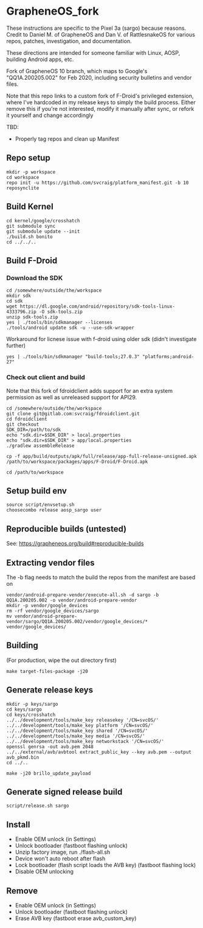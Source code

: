 # GrapheneOS_fork

These instructions are specific to the Pixel 3a (sargo) because reasons. Credit to Daniel M. of GrapheneOS and Dan V. of RattlesnakeOS for various repos, patches, investigation, and documentation.

These directions are intended for someone familiar with Linux, AOSP, building Android apps, etc.

Fork of GrapheneOS 10 branch, which maps to Google's "QQ1A.200205.002" for Feb 2020, including security bulletins and vendor files.

Note that this repo links to a custom fork of F-Droid's privileged extension, where I've hardcoded in my release keys to simply the build process. Either remove this if you're not interested, modify it manually after sync, or refork it yourself and change accordingly

TBD:
- Properly tag repos and clean up Manifest

## Repo setup

```
mkdir -p workspace
cd workspace
repo init -u https://github.com/svcraig/platform_manifest.git -b 10
reposynclite
```

## Build Kernel

```
cd kernel/google/crosshatch
git submodule sync
git submodule update --init
./build.sh bonito
cd ../../..
```

## Build F-Droid

### Download the SDK

```
cd /somewhere/outside/the/workspace
mkdir sdk
cd sdk
wget https://dl.google.com/android/repository/sdk-tools-linux-4333796.zip -O sdk-tools.zip
unzip sdk-tools.zip
yes | ./tools/bin/sdkmanager --licenses
./tools/android update sdk -u --use-sdk-wrapper
```

Workaround for licnese issue with f-droid using older sdk (didn't investigate further)

`yes | ./tools/bin/sdkmanager "build-tools;27.0.3" "platforms;android-27"`

### Check out client and build

Note that this fork of fdroidclient adds support for an extra system permission as well as unreleased support for API29.

```
cd /somewhere/outside/the/workspace
git clone git@gitlab.com:svcraig/fdroidclient.git
cd fdroidclient
git checkout
SDK_DIR=/path/to/sdk
echo "sdk.dir=$SDK_DIR" > local.properties
echo "sdk.dir=$SDK_DIR" > app/local.properties
./gradlew assembleRelease

cp -f app/build/outputs/apk/full/release/app-full-release-unsigned.apk /path/to/workspace/packages/apps/F-Droid/F-Droid.apk

cd /path/to/workspace
```

## Setup build env

```
source script/envsetup.sh
choosecombo release aosp_sargo user
```

## Reproducible builds (untested)

See: https://grapheneos.org/build#reproducible-builds

## Extracting vendor files

The -b flag needs to match the build the repos from the manifest are based on

```
vendor/android-prepare-vendor/execute-all.sh -d sargo -b QQ1A.200205.002 -o vendor/android-prepare-vendor
mkdir -p vendor/google_devices
rm -rf vendor/google_devices/sargo
mv vendor/android-prepare-vendor/sargo/QQ1A.200205.002/vendor/google_devices/* vendor/google_devices/
```

## Building

(For production, wipe the out directory first)

`make target-files-package -j20`

## Generate release keys

```
mkdir -p keys/sargo
cd keys/sargo
cd keys/crosshatch
../../development/tools/make_key releasekey '/CN=svcOS/'
../../development/tools/make_key platform '/CN=svcOS/'
../../development/tools/make_key shared '/CN=svcOS/'
../../development/tools/make_key media '/CN=svcOS/'
../../development/tools/make_key networkstack '/CN=svcOS/'
openssl genrsa -out avb.pem 2048
../../external/avb/avbtool extract_public_key --key avb.pem --output avb_pkmd.bin
cd ../..

make -j20 brillo_update_payload
```

## Generate signed release build

`script/release.sh sargo`

## Install

- Enable OEM unlock (in Settings)
- Unlock bootloader (fastboot flashing unlock)
- Unzip factory image, run ./flash-all.sh
- Device won't auto reboot after flash
- Lock bootloader (flash script loads the AVB key) (fastboot flashing lock)
- Disable OEM unlocking

## Remove

- Enable OEM unlock (in Settings)
- Unlock bootloader (fastboot flashing unlock)
- Erase AVB key (fastboot erase avb_custom_key)
